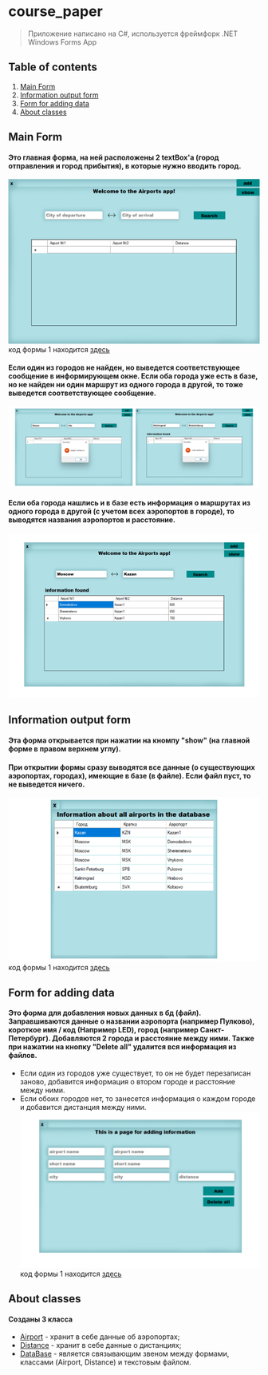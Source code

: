 # course_paper
> Приложение написано на C#, используется фреймфорк .NET Windows Forms App

## Table of contents

1. [Main Form](#main-form)
2. [Information output form](#information-output-form)
3. [Form for adding data](#form-for-adding-data)
4. [About classes](#about-classes)

## Main Form
#### Это главная форма, на ней расположены 2 textBox'a (город отправления и город прибытия), в которые нужно вводить город.
![main](images/imageForm1_1.png)</br>
код формы 1 находится [здесь](coursWork/coursWork/Form1.cs)

#### Если один из городов не найден, но выведется соответствующее сообщение в информирующем окне. Если оба города уже есть в базе, но не найден ни один маршрут из одного города в другой, то тоже выведется соответствующее сообщение.
![main](images/imageForm1_2.png)</br>

#### Если оба города нашлись и в базе есть информация о маршрутах из одного города в другой (с учетом всех аэропортов в городе), то выводятся названия аэропортов и расстояние.
![main](images/imageForm1_3.png)</br>

## Information output form
#### Эта форма открывается при нажатии на кномпу "show" (на главной форме в правом верхнем углу). 
#### При открытии формы сразу выводятся все данные (о существующих аэропортах, городах), имеющие в базе (в файле). Если файл пуст, то не выведется ничего.
![main](images/imageFormInfo_1.png)</br>
код формы 1 находится [здесь](coursWork/coursWork/FormShow.cs)

## Form for adding data
#### Это форма для добавления новых данных в бд (файл). Заправшиваются данные о названии аэропорта (например Пулково), короткое имя / код (Например LED), город (например Санкт-Петербург). Добавляются 2 города и расстояние между ними. Также при нажатии на кнопку "Delete all" удалится вся информация из файлов.
- Если один из городов уже существует, то он не будет перезаписан заново, добавится информация о втором городе и расстояние между ними. 
- Если обоих городов нет, то занесется информация о каждом городе и добавится дистанция между ними.
![main](images/imageFormAdd_1.png)</br>
код формы 1 находится [здесь](coursWork/coursWork/FormAdd.cs)

## About classes
#### Созданы 3 класса 
- [Airport](coursWork/coursWork/Airport.cs) - хранит в себе данные об аэропортах;
- [Distance](coursWork/coursWork/Distance.cs) - хранит в себе данные о дистанциях;
- [DataBase](coursWork/coursWork/DataBase.cs) - является связывающим звеном между формами, классами (Airport, Distance) и текстовым файлом.
